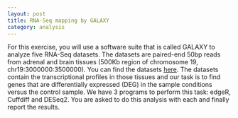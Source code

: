 ```yaml
---
layout: post
title: RNA-Seq mapping by GALAXY 
category: analysis
---
```


For this exercise, you will use a software suite that is called GALAXY to analyze five RNA-Seq datasets. The datasets are paired-end 50bp reads from adrenal and brain tissues (500Kb region of chromosome 19, chr19:3000000:3500000). You can find the datasets [here](https://usegalaxy.org/u/jeremy/p/galaxy-rna-seq-analysis-exercise). The datasets contain the transcriptional profiles in those tissues and our task is to find genes that are differentially expressed (DEG) in the sample conditions versus the control sample. We have 3 programs to perform this task: edgeR, Cuffdiff and DESeq2. You are asked to do this analysis with each and finally report the results.


